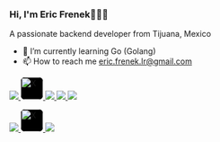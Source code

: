 ### Hi, I'm Eric Frenek👋🧑‍💻
  
A passionate backend developer from Tijuana, Mexico


- 🌱 I’m currently learning Go (Golang)
- 📫 How to reach me eric.frenek.lr@gmail.com
<p align="left">
  <!-- Facebook -->
  <a href="https://www.facebook.com/eric.lopez.946660">
    <img src="https://img.icons8.com/color/48/000000/facebook.png"/>
  </a>
  <!-- X (Twitter) -->
  <a href="https://x.com/LrFrenek">
    <img src="https://img.icons8.com/ios-filled/50/ffffff/x.png" alt="X" width="40" height="40" style="background-color:#000; border-radius:8px;"/>
  </a>
  <!-- LinkedIn -->
  <a href="https://www.linkedin.com/in/TU_USUARIO/">
    <img src="https://img.icons8.com/color/48/000000/linkedin.png"/>
  </a>
  <!-- Instagram -->
  <a href="https://www.instagram.com/erik.frenek.lr/">
    <img src="https://img.icons8.com/color/48/000000/instagram-new.png"/>
  </a>
  <!-- GitHub -->
  <a href="https://github.com/TU_USUARIO">
    <img src="https://img.icons8.com/ios-glyphs/48/000000/github.png"/>
  </a>
</p>


<p align="left">
  <a href="https://www.facebook.com/eric.lopez.946660">
    <img src="https://img.icons8.com/color/48/000000/facebook.png"/>
  </a>
  <a href="https://x.com/LrFrenek">
    <img src="https://img.icons8.com/ios-filled/50/ffffff/x.png" alt="X" width="40" height="40" style="background-color:#000; border-radius:8px;"/>
  </a>
  <a href="https://www.linkedin.com/in/TU_USUARIO/">
    <img src="https://img.icons8.com/color/48/000000/linkedin.png"/>
  </a>
</p>




  
